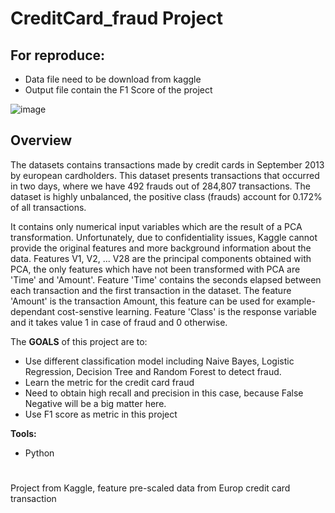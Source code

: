 # CreditCard_fraud Project <br>


## For **reproduce**:
- Data file need to be download from kaggle
- Output file contain the F1 Score of the project

![image](output/Output_F1_score.png)

## Overview
The datasets contains transactions made by credit cards in September 2013 by european cardholders. This dataset presents transactions that occurred in two days, where we have 492 frauds out of 284,807 transactions. The dataset is highly unbalanced, the positive class (frauds) account for 0.172% of all transactions.

It contains only numerical input variables which are the result of a PCA transformation. Unfortunately, due to confidentiality issues, Kaggle cannot provide the original features and more background information about the data. Features V1, V2, ... V28 are the principal components obtained with PCA, the only features which have not been transformed with PCA are 'Time' and 'Amount'. Feature 'Time' contains the seconds elapsed between each transaction and the first transaction in the dataset. The feature 'Amount' is the transaction Amount, this feature can be used for example-dependant cost-senstive learning. Feature 'Class' is the response variable and it takes value 1 in case of fraud and 0 otherwise.


The **GOALS** of this project are to:
- Use different classification model including Naive Bayes, Logistic Regression, Decision Tree and Random Forest to detect fraud.
- Learn the metric for the credit card fraud
- Need to obtain high recall and precision in this case, because False Negative will be a big matter here.
- Use F1 score as metric in this project

**Tools:**
- Python

# 
Project from Kaggle, feature pre-scaled data from Europ credit card transaction





